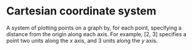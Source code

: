 # Cartesian coordinate system

A system of plotting points on a graph by, for each point, specifying a distance from the origin along each axis.
For example, [2, 3] specifies a point two units along the *x* axis, and 3 units along the *y* axis.
